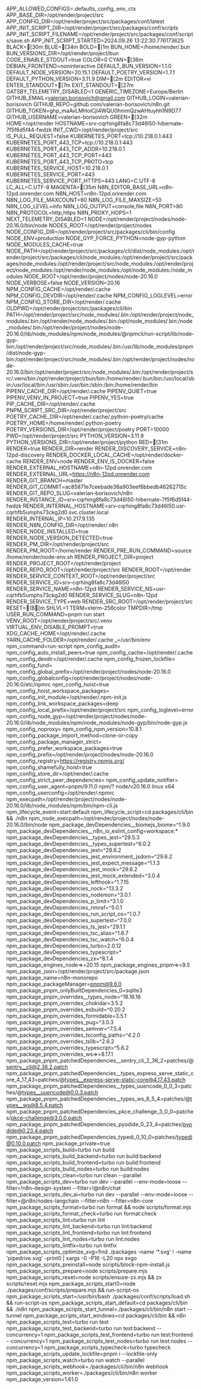 APP_ALLOWED_CONFIGS=.defaults,.config,.env,.ctx
APP_BASE_DIR=/opt/render/project/src
APP_CONFIG_DIR=/opt/render/project/src/packages/conf/latest
APP_INIT_SCRIPT_DIR=/opt/render/project/src/packages/conf/scripts
APP_INIT_SCRIPT_FILENAME=/opt/render/project/src/packages/conf/scripts/save.sh
APP_INIT_SCRIPT_STARTED=2024.09.26 13:22:30.776173625
BLACK=[30m
BLUE=[34m
BOLD=[1m
BUN_HOME=/home/render/.bun
BUN_VERSIONS_DIR=/opt/render/project/bun
CODE_ENABLE_STDOUT=true
COLOR=0
CYAN=[36m
DEBIAN_FRONTEND=noninteractive
DEFAULT_BUN_VERSION=1.1.0
DEFAULT_NODE_VERSION=20.15.1
DEFAULT_POETRY_VERSION=1.7.1
DEFAULT_PYTHON_VERSION=3.11.9
DIM=[2m
EDITOR=vi
ENTER_STANDOUT=[7m
EXIT_STANDOUT=[27m
GATSBY_TELEMETRY_DISABLED=1
GENERIC_TIMEZONE=Europe/Berlin
GITHUB_EMAIL=valerian.borisovich@gmail.com
GITHUB_LOGIN=valerian-borisovich
GITHUB_REPO=github.com/valerian-borisovich/n8n.git
GITHUB_TOKEN=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
GITHUB_USERNAME=valerian-borisovich
GREEN=[32m
HOME=/opt/render
HOSTNAME=srv-cqrhing8fa8c73d46l50-hibernate-7f5f6d5f44-fwdzk
INIT_CWD=/opt/render/project/src
IS_PULL_REQUEST=false
KUBERNETES_PORT=tcp://10.218.0.1:443
KUBERNETES_PORT_443_TCP=tcp://10.218.0.1:443
KUBERNETES_PORT_443_TCP_ADDR=10.218.0.1
KUBERNETES_PORT_443_TCP_PORT=443
KUBERNETES_PORT_443_TCP_PROTO=tcp
KUBERNETES_SERVICE_HOST=10.218.0.1
KUBERNETES_SERVICE_PORT=443
KUBERNETES_SERVICE_PORT_HTTPS=443
LANG=C.UTF-8
LC_ALL=C.UTF-8
MAGENTA=[35m
N8N_EDITOR_BASE_URL=n8n-12pd.onrender.com
N8N_HOST=n8n-12pd.onrender.com
N8N_LOG_FILE_MAXCOUNT=60
N8N_LOG_FILE_MAXSIZE=50
N8N_LOG_LEVEL=info
N8N_LOG_OUTPUT=console,file
N8N_PORT=80
N8N_PROTOCOL=http,https
N8N_PROXY_HOPS=1
NEXT_TELEMETRY_DISABLED=1
NODE=/opt/render/project/nodes/node-20.16.0/bin/node
NODES_ROOT=/opt/render/project/nodes
NODE_CONFIG_DIR=/opt/render/project/src/packages/cli/bin/config
NODE_ENV=production
NODE_GYP_FORCE_PYTHON=node-gyp-python
NODE_MODULES_CACHE=true
NODE_PATH=/opt/render/project/src/packages/cli/dist/node_modules:/opt/render/project/src/packages/cli/node_modules:/opt/render/project/src/packages/node_modules:/opt/render/project/src/node_modules:/opt/render/project/node_modules:/opt/render/node_modules:/opt/node_modules:/node_modules
NODE_ROOT=/opt/render/project/nodes/node-20.16.0
NODE_VERBOSE=false
NODE_VERSION=20.16
NPM_CONFIG_CACHE=/opt/render/.cache
NPM_CONFIG_DEVDIR=/opt/render/.cache
NPM_CONFIG_LOGLEVEL=error
NPM_CONFIG_STORE_DIR=/opt/render/.cache
OLDPWD=/opt/render/project/src/packages/cli/bin
PATH=/opt/render/project/src/node_modules/.bin:/opt/render/project/node_modules/.bin:/opt/render/node_modules/.bin:/opt/node_modules/.bin:/node_modules/.bin:/opt/render/project/nodes/node-20.16.0/lib/node_modules/npm/node_modules/@npmcli/run-script/lib/node-gyp-bin:/opt/render/project/src/node_modules/.bin:/usr/lib/node_modules/pnpm/dist/node-gyp-bin:/opt/render/project/src/node_modules/.bin:/opt/render/project/nodes/node-20.16.0/bin:/opt/render/project/src/node_modules/.bin:/opt/render/project/src/.venv/bin:/opt/render/project/bun/bin:/home/render/.bun/bin:/usr/local/sbin:/usr/local/bin:/usr/sbin:/usr/bin:/sbin:/bin:/home/render/bin
PIPENV_CACHE_DIR=/opt/render/.cache
PIPENV_QUIET=true
PIPENV_VENV_IN_PROJECT=true
PIPENV_YES=true
PIP_CACHE_DIR=/opt/render/.cache
PNPM_SCRIPT_SRC_DIR=/opt/render/project/src
POETRY_CACHE_DIR=/opt/render/.cache/.python-poetry/cache
POETRY_HOME=/home/render/.python-poetry
POETRY_VERSIONS_DIR=/opt/render/project/poetry
PORT=10000
PWD=/opt/render/project/src
PYTHON_VERSION=3.11.9
PYTHON_VERSIONS_DIR=/opt/render/project/python
RED=[31m
RENDER=true
RENDER_DIR=render
RENDER_DISCOVERY_SERVICE=n8n-12pd-discovery
RENDER_DOCKER_LOCAL_CACHE=/opt/render/docker-cache
RENDER_ENV=node
RENDER_ENV_IS_DOCKER=false
RENDER_EXTERNAL_HOSTNAME=n8n-12pd.onrender.com
RENDER_EXTERNAL_URL=https://n8n-12pd.onrender.com
RENDER_GIT_BRANCH=master
RENDER_GIT_COMMIT=ac85871e7ceebade36a903eef6bbedb46262715c
RENDER_GIT_REPO_SLUG=valerian-borisovich/n8n
RENDER_INSTANCE_ID=srv-cqrhing8fa8c73d46l50-hibernate-7f5f6d5f44-fwdzk
RENDER_INTERNAL_HOSTNAME=srv-cqrhing8fa8c73d46l50.usr-cqrhfb5umphs73ckg2d0.svc.cluster.local
RENDER_INTERNAL_IP=10.217.9.135
RENDER_N8N_CONFIG_DIR=/opt/render/.n8n
RENDER_NODE_INSTALLED=true
RENDER_NODE_VERSION_DETECTED=true
RENDER_PM_DIR=/opt/render/project/src
RENDER_PM_ROOT=/home/render
RENDER_PRE_RUN_COMMAND=source /home/render/node-env.sh
RENDER_PROJECT_DIR=project
RENDER_PROJECT_ROOT=/opt/render/project
RENDER_REPO_ROOT=/opt/render/project/src
RENDER_ROOT=/opt/render
RENDER_SERVICE_CONTEXT_ROOT=/opt/render/project/src
RENDER_SERVICE_ID=srv-cqrhing8fa8c73d46l50
RENDER_SERVICE_NAME=n8n-12pd
RENDER_SERVICE_NS=usr-cqrhfb5umphs73ckg2d0
RENDER_SERVICE_SLUG=n8n-12pd
RENDER_SERVICE_TYPE=web
RENDER_SRC_ROOT=/opt/render/project/src
RESET=(B[m
SHLVL=1
TERM=xterm-256color
TMPDIR=/tmp
USER_RUN_COMMAND=pnpm run start
VENV_ROOT=/opt/render/project/src/.venv
VIRTUAL_ENV_DISABLE_PROMPT=true
XDG_CACHE_HOME=/opt/render/.cache
YARN_CACHE_FOLDER=/opt/render/.cache
_=/usr/bin/env
npm_command=run-script
npm_config_audit=
npm_config_auto_install_peers=true
npm_config_cache=/opt/render/.cache
npm_config_devdir=/opt/render/.cache
npm_config_frozen_lockfile=
npm_config_fund=
npm_config_global_prefix=/opt/render/project/nodes/node-20.16.0
npm_config_globalconfig=/opt/render/project/nodes/node-20.16.0/etc/npmrc
npm_config_hoist=true
npm_config_hoist_workspace_packages=
npm_config_init_module=/opt/render/.npm-init.js
npm_config_link_workspace_packages=deep
npm_config_local_prefix=/opt/render/project/src
npm_config_loglevel=error
npm_config_node_gyp=/opt/render/project/nodes/node-20.16.0/lib/node_modules/npm/node_modules/node-gyp/bin/node-gyp.js
npm_config_noproxy=
npm_config_npm_version=10.8.1
npm_config_package_import_method=clone-or-copy
npm_config_package_manager_strict=
npm_config_prefer_workspace_packages=true
npm_config_prefix=/opt/render/project/nodes/node-20.16.0
npm_config_registry=https://registry.npmjs.org/
npm_config_shamefully_hoist=true
npm_config_store_dir=/opt/render/.cache
npm_config_strict_peer_dependencies=
npm_config_update_notifier=
npm_config_user_agent=pnpm/9.11.0 npm/? node/v20.16.0 linux x64
npm_config_userconfig=/opt/render/.npmrc
npm_execpath=/opt/render/project/nodes/node-20.16.0/lib/node_modules/npm/bin/npm-cli.js
npm_lifecycle_event=start:default
npm_lifecycle_script=cd packages/cli/bin && ./n8n
npm_node_execpath=/opt/render/project/nodes/node-20.16.0/bin/node
npm_package_devDependencies__biomejs_biome=^1.9.0
npm_package_devDependencies__n8n_io_eslint_config=workspace:*
npm_package_devDependencies__types_jest=^29.5.3
npm_package_devDependencies__types_supertest=^6.0.2
npm_package_devDependencies_jest=^29.6.2
npm_package_devDependencies_jest_environment_jsdom=^29.6.2
npm_package_devDependencies_jest_expect_message=^1.1.3
npm_package_devDependencies_jest_mock=^29.6.2
npm_package_devDependencies_jest_mock_extended=^3.0.4
npm_package_devDependencies_lefthook=^1.7.15
npm_package_devDependencies_nock=^13.3.2
npm_package_devDependencies_nodemon=^3.0.1
npm_package_devDependencies_p_limit=^3.1.0
npm_package_devDependencies_rimraf=^5.0.1
npm_package_devDependencies_run_script_os=^1.0.7
npm_package_devDependencies_supertest=^7.0.0
npm_package_devDependencies_ts_jest=^29.1.1
npm_package_devDependencies_tsc_alias=^1.8.7
npm_package_devDependencies_tsc_watch=^6.0.4
npm_package_devDependencies_turbo=2.0.12
npm_package_devDependencies_typescript=*
npm_package_devDependencies_zx=^8.1.4
npm_package_engines_node=>=20.15
npm_package_engines_pnpm=>=9.5
npm_package_json=/opt/render/project/src/package.json
npm_package_name=n8n-monorepo
npm_package_packageManager=pnpm@9.6.0
npm_package_pnpm_onlyBuiltDependencies_0=sqlite3
npm_package_pnpm_overrides__types_node=^18.16.16
npm_package_pnpm_overrides_chokidar=3.5.2
npm_package_pnpm_overrides_esbuild=^0.20.2
npm_package_pnpm_overrides_formidable=3.5.1
npm_package_pnpm_overrides_pug=^3.0.3
npm_package_pnpm_overrides_semver=^7.5.4
npm_package_pnpm_overrides_tsconfig_paths=^4.2.0
npm_package_pnpm_overrides_tslib=^2.6.2
npm_package_pnpm_overrides_typescript=^5.6.2
npm_package_pnpm_overrides_ws=>=8.17.1
npm_package_pnpm_patchedDependencies__sentry_cli_2_36_2=patches/@sentry__cli@2.36.2.patch
npm_package_pnpm_patchedDependencies__types_express_serve_static_core_4_17_43=patches/@types__express-serve-static-core@4.17.43.patch
npm_package_pnpm_patchedDependencies__types_uuencode_0_0_3=patches/@types__uuencode@0.0.3.patch
npm_package_pnpm_patchedDependencies__types_ws_8_5_4=patches/@types__ws@8.5.4.patch
npm_package_pnpm_patchedDependencies_pkce_challenge_3_0_0=patches/pkce-challenge@3.0.0.patch
npm_package_pnpm_patchedDependencies_pyodide_0_23_4=patches/pyodide@0.23.4.patch
npm_package_pnpm_patchedDependencies_typedi_0_10_0=patches/typedi@0.10.0.patch
npm_package_private=true
npm_package_scripts_build=turbo run build
npm_package_scripts_build_backend=turbo run build:backend
npm_package_scripts_build_frontend=turbo run build:frontend
npm_package_scripts_build_nodes=turbo run build:nodes
npm_package_scripts_clean=turbo run clean --parallel
npm_package_scripts_dev=turbo run dev --parallel --env-mode=loose --filter=!n8n-design-system --filter=!@n8n/chat
npm_package_scripts_dev_ai=turbo run dev --parallel --env-mode=loose --filter=@n8n/nodes-langchain --filter=n8n --filter=n8n-core
npm_package_scripts_format=turbo run format && node scripts/format.mjs
npm_package_scripts_format_check=turbo run format:check
npm_package_scripts_lint=turbo run lint
npm_package_scripts_lint_backend=turbo run lint:backend
npm_package_scripts_lint_frontend=turbo run lint:frontend
npm_package_scripts_lint_nodes=turbo run lint:nodes
npm_package_scripts_lintfix=turbo run lintfix
npm_package_scripts_optimize_svg=find ./packages -name '*.svg' ! -name 'pipedrive.svg' -print0 | xargs -0 -P16 -L20 npx svgo
npm_package_scripts_preinstall=node scripts/block-npm-install.js
npm_package_scripts_prepare=node scripts/prepare.mjs
npm_package_scripts_reset=node scripts/ensure-zx.mjs && zx scripts/reset.mjs
npm_package_scripts_start0=node ./packages/conf/scripts/prepare.mjs && run-script-os
npm_package_scripts_start=/usr/bin/bash ./packages/conf/scripts/load.sh && run-script-os
npm_package_scripts_start_default=cd packages/cli/bin && ./n8n
npm_package_scripts_start_tunnel=./packages/cli/bin/n8n start --tunnel
npm_package_scripts_start_windows=cd packages/cli/bin && n8n
npm_package_scripts_test=turbo run test
npm_package_scripts_test_backend=turbo run test:backend --concurrency=1
npm_package_scripts_test_frontend=turbo run test:frontend --concurrency=1
npm_package_scripts_test_nodes=turbo run test:nodes --concurrency=1
npm_package_scripts_typecheck=turbo typecheck
npm_package_scripts_update_lockfile=pnpm i --lockfile-only
npm_package_scripts_watch=turbo run watch --parallel
npm_package_scripts_webhook=./packages/cli/bin/n8n webhook
npm_package_scripts_worker=./packages/cli/bin/n8n worker
npm_package_version=1.61.0
